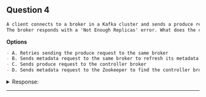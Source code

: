 
## Question 4

```markdown
A client connects to a broker in a Kafka cluster and sends a produce request for a topic partition.  
The broker responds with a 'Not Enough Replicas' error. What does the client do next?
```

**Options**

```markdown
- A. Retries sending the produce request to the same broker
- B. Sends metadata request to the same broker to refresh its metadata
- C. Sends produce request to the controller broker
- D. Sends metadata request to the Zookeeper to find the controller broker
```

<details><summary>Response:</summary>

**Answer:** B

**Explanation:**

```markdown
Upon 'Not Enough Replicas' error, the client refreshes its metadata from the broker to get updated ISR and broker status.  
The client does not contact the controller or Zookeeper directly.

- A. Incorrect — retry without metadata update unlikely to succeed.
- B. Correct — refresh metadata to get latest ISR info.
- C. Incorrect — produce requests go to leader brokers, not necessarily controller.
- D. Incorrect — clients do not query Zookeeper directly.
```

</details>

---
